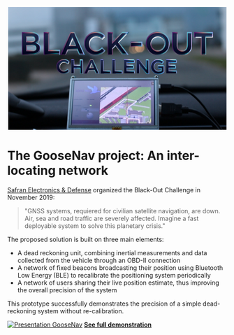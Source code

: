 <p align="center">
   <img src="./.github/banner.jpg" alt="banner" width="500">
</p>

# The GooseNav project: An inter-locating network

[Safran Electronics & Defense](https://www.safran-electronics-defense.com/) organized the Black-Out Challenge in November 2019:

> "GNSS systems, requiered for civilian satellite navigation, are down. 
Air, sea and road traffic are severely affected. Imagine a fast deployable system to solve this planetary crisis."

The proposed solution is built on three main elements:
* A dead reckoning unit, combining inertial measurements and data collected from the vehicle through an OBD-II connection
* A network of fixed beacons broadcasting their position using Bluetooth Low Energy (BLE) to recalibrate the positioning system periodically
* A network of users sharing their live position estimate, thus improving the overall precision of the system

This prototype successfully demonstrates the precision of a simple dead-reckoning system without re-calibration.

[![Presentation GooseNav](./.github/live_demo.gif)](https://youtu.be/mV7XY-ihbcE?t=102 "GooseNav")
[**See full demonstration**](https://youtu.be/mV7XY-ihbcE?t=102 "GooseNav")
